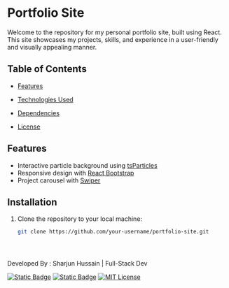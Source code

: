 # Portfolio Site

Welcome to the repository for my personal portfolio site, built using React. This site showcases my projects, skills, and experience in a user-friendly and visually appealing manner.

## Table of Contents
- [Features](#features)


- [Technologies Used](#technologies-used)
- [Dependencies](#dependencies)

- [License](#license)

## Features

- Interactive particle background using [tsParticles](https://github.com/matteobruni/tsparticles)
- Responsive design with [React Bootstrap](https://react-bootstrap.github.io/)
- Project carousel with [Swiper](https://swiperjs.com/)

## Installation

1. Clone the repository to your local machine:

   ```bash
   git clone https://github.com/your-username/portfolio-site.git





Developed By : Sharjun Hussain | Full-Stack Dev 


[![Static Badge](https://img.shields.io/badge/github-sharjun--hussain-blue)](https://github.com/Sharjun-Hussain)
[![Static Badge](https://img.shields.io/badge/LinkedIn-sharjun--hussain-blue)](https://www.linkedin.com/in/sharjun-hussain/)
[![MIT License](https://img.shields.io/badge/License-MIT-green.svg)](https://choosealicense.com/licenses/mit/)





